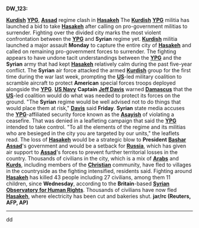 __DW_123:__

__[Kurdish](https://en.wikipedia.org/wiki/Kurds)__ __[YPG](https://en.wikipedia.org/wiki/People's_Protection_Units)__, __[Assad](https://en.wikipedia.org/wiki/Bashar_al-Assad)__ regime clash in __[Hasakeh](https://en.wikipedia.org/wiki/Al-Hasakah)__
The __[Kurdish](https://en.wikipedia.org/wiki/Kurds)__ __[YPG](https://en.wikipedia.org/wiki/People's_Protection_Units)__ militia has launched a bid to take __[Hasakeh](https://en.wikipedia.org/wiki/Al-Hasakah)__ after calling on pro-government militias to surrender. Fighting over the divided city marks the most violent confrontation between the __[YPG](https://en.wikipedia.org/wiki/People's_Protection_Units)__ and __Syrian__ regime yet.
__[Kurdish](https://en.wikipedia.org/wiki/Kurds)__ militia launched a major assault __Monday__ to capture the entire city of __[Hasakeh](https://en.wikipedia.org/wiki/Al-Hasakah)__ and called on remaining pro-government forces to surrender. The fighting appears to have undone tacit understandings between the __[YPG](https://en.wikipedia.org/wiki/People's_Protection_Units)__ and the __Syrian__ army that had kept __[Hasakeh](https://en.wikipedia.org/wiki/Al-Hasakah)__ relatively calm during the past five-year conflict. The __Syrian__ air force attacked the armed __[Kurdish](https://en.wikipedia.org/wiki/Kurds)__ group for the first time during the war last week, prompting the __[US](https://en.wikipedia.org/wiki/United_States)__-led military coalition to scramble aircraft to protect __American__ special forces troops deployed alongside the __[YPG](https://en.wikipedia.org/wiki/People's_Protection_Units)__. __[US Navy](https://en.wikipedia.org/wiki/United_States_Navy)__ __Captain__ __[Jeff Davis](https://en.wikipedia.org/wiki/None)__ warned __[Damascus](https://en.wikipedia.org/wiki/Damascus)__ that the __[US](https://en.wikipedia.org/wiki/United_States)__-led coalition would do what was needed to protect its forces on the ground. "The __Syrian__ regime would be well advised not to do things that would place them at risk," __[Davis](https://en.wikipedia.org/wiki/None)__ said __Friday__. __Syrian__ state media accuses the __[YPG](https://en.wikipedia.org/wiki/People's_Protection_Units)__-affiliated security force known as the __[Asayish](https://en.wikipedia.org/wiki/Asayish_(NES_regions))__ of violating a ceasefire. That was denied in a leafleting campaign that said the __[YPG](https://en.wikipedia.org/wiki/People's_Protection_Units)__ intended to take control. "To all the elements of the regime and its militias who are besieged in the city you are targeted by our units," the leaflets read. The loss of __[Hasakeh](https://en.wikipedia.org/wiki/Al-Hasakah)__ would be a strategic blow to __President__ __[Bashar Assad](https://en.wikipedia.org/wiki/Bashar_al-Assad)__'s government and would be a setback for __[Russia](https://en.wikipedia.org/wiki/Russia)__, which has given air support to __[Assad](https://en.wikipedia.org/wiki/Bashar_al-Assad)__'s forces to prevent further territorial losses in the country. Thousands of civilians in the city, which is a mix of __[Arabs](https://en.wikipedia.org/wiki/Arabs)__ and __[Kurds](https://en.wikipedia.org/wiki/Kurds)__, including members of the __[Christian](https://en.wikipedia.org/wiki/Christianity)__ community, have fled to villages in the countryside as the fighting intensified, residents said. Fighting around __[Hasakeh](https://en.wikipedia.org/wiki/Al-Hasakah)__ has killed 43 people including 27 civilians, among them 11 children, since __Wednesday__, according to the __Britain__-based __[Syrian Observatory for Human Rights](https://en.wikipedia.org/wiki/Syrian_Observatory_for_Human_Rights)__. Thousands of civilians have now fled __[Hasakeh](https://en.wikipedia.org/wiki/Al-Hasakah)__, where electricity has been cut and bakeries shut. __jar/rc (Reuters, AFP, AP)__

* * *
dd